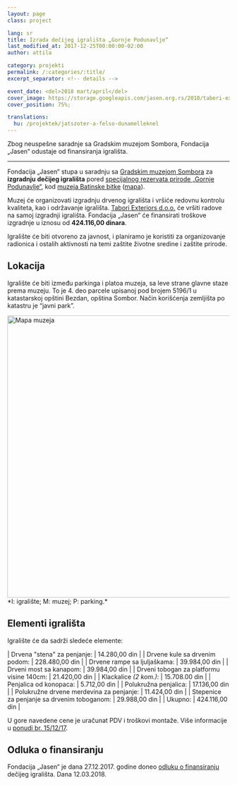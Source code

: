 ```yaml
---
layout: page
class: project

lang: sr
title: Izrada dečijeg igrališta „Gornje Podunavlje“
last_modified_at: 2017-12-25T00:00:00-02:00
author: attila

category: projekti
permalink: /:categories/:title/
excerpt_separator: <!-- details -->

event_date: <del>2018 mart/april</del>
cover_image: https://storage.googleapis.com/jasen.org.rs/2018/tabori-exteriors-playground.jpg
cover_position: 75%;

translations:
  hu: /projektek/jatszoter-a-felso-dunamelleknel
---
```

Zbog neuspešne saradnje sa Gradskim muzejom Sombora, Fondacija „Jasen“ odustaje
od finansiranja igrališta.

<!-- details -->

---

Fondacija „Jasen“ stupa u saradnju sa [Gradskim muzejom Sombora] za **izgradnju
dečijeg igrališta** pored [specijalnog rezervata prirode „Gornje Podunavlje“],
kod [muzeja Batinske bitke] ([mapa]).

Muzej će organizovati izgradnju drvenog igrališta i vršiće redovnu kontrolu
kvaliteta, kao i održavanje igrališta. [Tabori Exteriors d.o.o.] će vršiti
radove na samoj izgradnji igrališta. Fondacija „Jasen“ će finansirati
troškove izgradnje u iznosu od **424.116,00 dinara**.

[Gradskim Muzejom Sombora]: http://gms.rs
[specijalnog rezervata prirode „Gornje Podunavlje“]: https://sr.wikipedia.org/sr-el/Specijalni_rezervat_prirode_Gornje_Podunavlje
[muzeja Batinske bitke]: https://sr.wikipedia.org/sr-el/Memorijalni_kompleks_Batinska_bitka
[mapa]: https://goo.gl/maps/18hj8bEdz422
[Tabori Exteriors d.o.o.]: http://www.tabori-drvo.com

Igralište će biti otvoreno za javnost, i planiramo je koristiti za
organizovanje radionica i ostalih aktivnosti na temi zaštite životne sredine i
zaštite prirode.

## Lokacija

Igralište će biti između parkinga i platoa muzeja, sa
leve strane glavne staze prema muzeju. To je 4. deo parcele upisanoj pod brojem
5196/1 u katastarskoj opštini Bezdan, opština Sombor. Način korišćenja
zemljišta po katastru je “javni park”.

<div class="mdl-typography--text-center">
  <img alt="Mapa muzeja" class="mdl-shadow--2dp staticmap" src="https://maps.googleapis.com/maps/api/staticmap?zoom=17&size=640x280&scale=2&maptype=hybrid&markers=color:green|label:I|45.850479,18.860708&markers=color:red|label:M|45.850602,18.861131&markers=color:blue|label:P|45.849931,18.861064&language=sr&key={{ site.data.apis.static_maps_api_key }}" style="width: 640px;">
  <div markdown="1">
  *I: igralište; M: muzej; P: parking.*
  </div>
</div>

## Elementi igrališta

Igralište će da sadrži sledeće elemente:

<div class="pricelist" markdown="1">

| Drvena "stena" za penjanje:                 |  14.280,00 din |
| Drvene kule sa drvenim podom:               | 228.480,00 din |
| Drvene rampe sa ljuljaškama:                |  39.984,00 din |
| Drveni most sa kanapom:                     |  39.984,00 din |
| Drveni tobogan za platformu visine 140cm:   |  21.420,00 din |
| Klackalice *(2 kom.)*:                      |  15.708.00 din |
| Penjalica od konopaca:                      |   5.712,00 din |
| Polukružna penjalica:                       |  17.136,00 din |
| Polukružne drvene merdevina za penjanje:    |  11.424,00 din |
| Stepenice za penjanje sa drvenim toboganom: |  29.988,00 din |
| Ukupno:                                     | 424.116,00 din |

</div>

U gore navedene cene je uračunat PDV i troškovi montaže. Više informacije u
[ponudi br. 15/12/17].

[ponudi br. 15/12/17]: /docs/tabori-exteriors-doo-ponuda-15-12-17.pdf

## Odluka o finansiranju

Fondacija „Jasen“ je dana 27.12.2017. godine doneo [odluku o finansiranju]
dečijeg igrališta. Dana 12.03.2018.

[odluku o finansiranju]: /docs/odluka-o-finansiranju-decijeg-igralista-gornje-podunavlje.pdf
